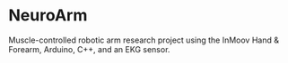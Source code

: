# NeuroArm
Muscle-controlled robotic arm research project using the InMoov Hand &amp; Forearm, Arduino, C++, and an EKG sensor.  
